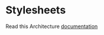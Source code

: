 # Stylesheets
Read this Architecture [documentation](https://github.com/KittyGiraudel/sass-guidelines/blob/main/pages/ru/_architecture.md)
